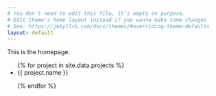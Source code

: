 ```yaml
---
# You don't need to edit this file, it's empty on purpose.
# Edit theme's home layout instead if you wanna make some changes
# See: https://jekyllrb.com/docs/themes/#overriding-theme-defaults
layout: default
---
```


This is the homepage.

<ul>
{% for project in site.data.projects %}

  <li>{{ project.name }}</li>

{% endfor %}
</ul>